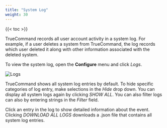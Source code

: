 ```yaml
---
title: "System Log"
weight: 30
---
```


{{< toc >}}

TrueCommand records all user account activity in a system log.
For example, if a user deletes a system from TrueCommand, the log records which user deleted it along with other information associated with the deleted system.

To view the system log, open the **Configure** <i class="fa fa-cog" aria-hidden="true" title="Settings"></i> menu and click *Logs*.

![Logs](/images/TrueCommand/1.3/Logs.png "Logs")

TrueCommand shows all system log entries by default.
To hide specific categories of log entry, make selections in the *Hide* drop down.
You can display all system logs again by clicking *SHOW ALL*.
You can also filter logs can also by entering strings in the *Filter* field.

Click an entry in the log to show detailed information about the event.
Clicking *DOWNLOAD ALL LOGS* downloads a <file>.json</file> file that contains all system log entries.
